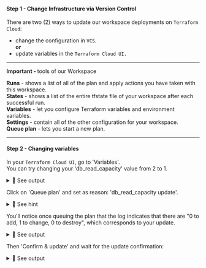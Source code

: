 #### Step 1 - Change Infrastructure via Version Control

There are two (2) ways to update our workspace deployments on `Terraform Cloud`:<br>

- change the configuration in `VCS`.<br>
<b>or</b><br>
- update variables in the `Terraform Cloud UI.`

<hr>
<b>Important - </b> tools of our Workspace<br>

<b>Runs</b> - shows a list of all of the plan and apply actions you have taken with this workspace.<br>
<b>States</b> - shows a list of the entire tfstate file of your workspace after each successful run.<br>
<b>Variables</b> - let you configure Terraform variables and environment variables.<br>
<b>Settings</b> - contain all of the other configuration for your workspace.<br>
<b>Queue plan</b> - lets you start a new plan.
<hr>

#### Step 2 - Changing variables

In your `Terraform Cloud UI`, go to 'Variables'.<br>
You can try changing your 'db_read_capacity' value from 2 to 1.

<details>
<summary>🔵 See output</summary>
<p>

[![isaac-arnault-terraform-37.png](https://i.postimg.cc/rptvhWVq/isaac-arnault-terraform-37.png)](https://postimg.cc/xknx8XNZ)

</p>
</details>

Click on 'Queue plan' and set as reason: 'db_read_capacity update'.

<details>
<summary>🔴 See hint</summary>
<p>
  
[![Screenshot-from-2020-09-12-18-49-53.jpg](https://i.postimg.cc/90cKFnGf/Screenshot-from-2020-09-12-18-49-53.jpg)](https://postimg.cc/BLwMmN7W)

</p>
</details>

You'll notice once queuing the plan that the log indicates that there are "0 to add, 1 to change, 0 to destroy", which corresponds to your update.

<details>
<summary>🔵 See output</summary>
<p>
  
[![isaac-arnault-terraform-38.png](https://i.postimg.cc/QdFPt5Wc/isaac-arnault-terraform-38.png)](https://postimg.cc/Mn8t3n5G)

</p>
</details>
  
Then 'Confirm & update' and wait for the update confirmation:

<details>
<summary>🔵 See output</summary>
<p>
  
[![isaac-arnault-terraform-40.png](https://i.postimg.cc/t48cVThw/isaac-arnault-terraform-40.png)](https://postimg.cc/Wd68BsYw)

</p>
</details> 
